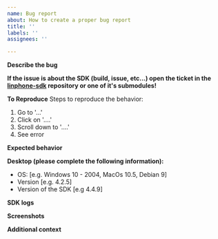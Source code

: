 ```yaml
---
name: Bug report
about: How to create a proper bug report
title: ''
labels: ''
assignees: ''

---
```

<!-- # Reminder
The responses are provided by the **community** and, on a **best effort** basis, by some Belledonne Communications SARL engineers working on Linphone and its related projects.
The community means any people all around the world simply willing to participate to the discussions. -->

<!-- Belledonne Communications SARL **disclaims any WARRANTY** that the content posted on github issues or mailing lists is technically correct.
Responses from Belledonne Communications SARL engineers shall be considered as individual contributions and shall not be seen as Belledonne Communications's official point of view or commitment.  -->

<!-- The Github issue tracker must be seen as a place for **collaboration**. Issues submitted should be of general interest, in the goal of improving the software. Consider that a **well documented** issue (with precise reproduction procedure, logs, stack trace if relevant, possibly a corrective patch) has a higher chance to receive interest and feedback from community members and Belledonne Communications' engineers. -->

<!-- __Issues poorly documented, with no facts, or asking for debugging assistance for a custom app using Linphone's libraries, or for a modified version of Linphone are unlikely to receive any kind of response.__ -->

<!-- People using Linphone or its related projects within the scope of their company job are invited to contact [Belledonne Communications](https://linphone.org/contact#content-bottom3) in order to obtain commercial support. -->

<!--
# Template
-->
**Describe the bug**
<!-- A clear and concise description of what the bug is. -->

**If the issue is about the SDK (build, issue, etc...) open the ticket in the [linphone-sdk](https://github.com/BelledonneCommunications/linphone-sdk) repository or one of it's submodules!**

**To Reproduce**
Steps to reproduce the behavior:
1. Go to '...'
2. Click on '....'
3. Scroll down to '....'
4. See error

**Expected behavior**
<!-- A clear and concise description of what you expected to happen. -->

**Desktop (please complete the following information):**
 - OS: [e.g. Windows 10 - 2004, MacOs 10.5, Debian 9]
 - Version [e.g. 4.2.5]
 - Version of the SDK [e.g 4.4.9]

**SDK logs**
<!-- Launch the application with --verbose parameter to get full logs and send it with your request.
Enable debug logs in advanced section of the settings, restart the app, reproduce the issue and then go to the advanced section of settings page, click on "Send logs" and copy/paste the link here.

<!-- In case of a crash of the app, please also provide a stack trace of the crash. -->

**Screenshots**
<!-- If applicable, add screenshots to help explain your problem. -->

**Additional context**
<!-- Add logs, wiresharks snapshots or any useful ressources. You can follow this [part](https://gitlab.linphone.org/BC/public/linphone-desktop#contributing) to contribute. -->

